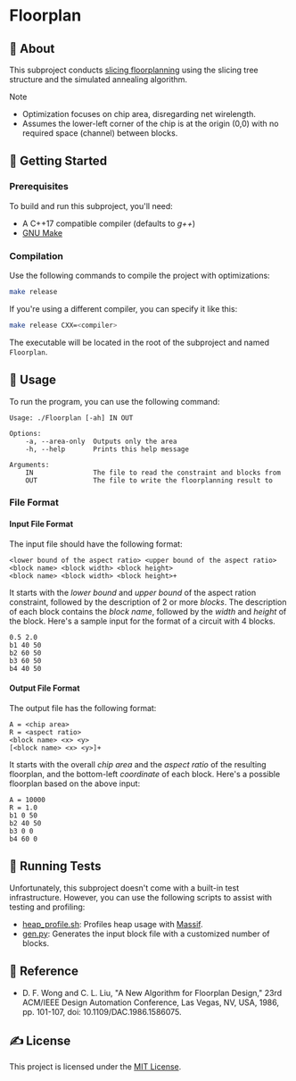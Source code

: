 # Floorplan

## 🧐 About

This subproject conducts [slicing floorplanning](https://en.wikipedia.org/wiki/Floorplan_(microelectronics)#Sliceable_floorplans) using the slicing tree structure and the simulated annealing algorithm.

> [!note]
> - Optimization focuses on chip area, disregarding net wirelength.
> - Assumes the lower-left corner of the chip is at the origin (0,0) with no required space (channel) between blocks.

## 🏁 Getting Started

### Prerequisites

To build and run this subproject, you'll need:

- A C++17 compatible compiler (defaults to _g++_)
- [GNU Make](https://www.gnu.org/software/make/)

### Compilation

Use the following commands to compile the project with optimizations:

```sh
make release
```

If you're using a different compiler, you can specify it like this:

```sh
make release CXX=<compiler>
```

The executable will be located in the root of the subproject and named `Floorplan`.

## 🎈 Usage

To run the program, you can use the following command:

```
Usage: ./Floorplan [-ah] IN OUT

Options:
    -a, --area-only  Outputs only the area
    -h, --help       Prints this help message

Arguments:
    IN               The file to read the constraint and blocks from
    OUT              The file to write the floorplanning result to
```

### File Format

#### Input File Format

The input file should have the following format:

```
<lower bound of the aspect ratio> <upper bound of the aspect ratio>
<block name> <block width> <block height>
<block name> <block width> <block height>+
```

It starts with the _lower bound_ and _upper bound_ of the aspect ration constraint, followed by the description of 2 or more _blocks_. The description of each block contains the _block name_, followed by the _width_ and _height_ of the block.
Here's a sample input for the format of a circuit with 4 blocks.

```
0.5 2.0
b1 40 50
b2 60 50
b3 60 50
b4 40 50
```

#### Output File Format

The output file has the following format:

```
A = <chip area>
R = <aspect ratio>
<block name> <x> <y>
[<block name> <x> <y>]+
```

It starts with the overall _chip area_ and the _aspect ratio_ of the
resulting floorplan, and the bottom-left _coordinate_ of each block.
Here's a possible floorplan based on the above input:

```
A = 10000
R = 1.0
b1 0 50
b2 40 50
b3 0 0
b4 60 0
```

## 🔧 Running Tests

Unfortunately, this subproject doesn't come with a built-in test infrastructure. However, you can use the following scripts to assist with testing and profiling:

- [heap_profile.sh](./test/heap_profile.sh): Profiles heap usage with [Massif](https://valgrind.org/docs/manual/ms-manual.html).
- [gen.py](./test/gen.py): Generates the input block file with a customized number of blocks.

## 🎉 Reference

- D. F. Wong and C. L. Liu, "A New Algorithm for Floorplan Design," 23rd ACM/IEEE Design Automation Conference, Las Vegas, NV, USA, 1986, pp. 101-107, doi: 10.1109/DAC.1986.1586075.

## ✍️ License

This project is licensed under the [MIT License](./LICENSE).
